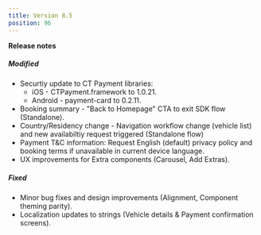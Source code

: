 ```yaml
---
title: Version 8.5
position: 96
---
```


**Release notes**

##### Modified
* Securtiy update  to CT Payment libraries: 
  * iOS - CTPayment.framework to 1.0.21.
  * Android - payment-card to 0.2.11.
* Booking summary - "Back to Homepage" CTA to exit SDK flow (Standalone).
* Country/Residency change - Navigation workflow change (vehicle list) and new availabiltiy request triggered (Standalone flow)
* Payment T&C information: Request English (default) privacy policy and booking terms if unavailable in current device language.
* UX improvements for Extra components (Carousel, Add Extras).

##### Fixed
* Minor bug fixes and design improvements (Alignment, Component theming parity).
* Localization updates to strings (Vehicle details & Payment confirmation screens).
